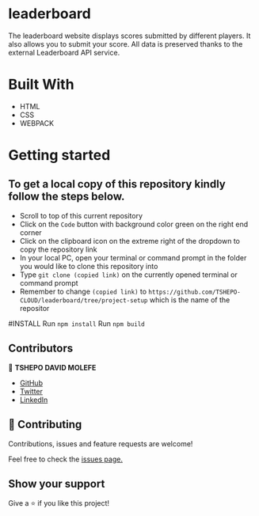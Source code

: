 # leaderboard

The leaderboard website displays scores submitted by different players. It also allows you to submit your score. All data is preserved thanks to the external Leaderboard API service.

# Built With

- HTML
- CSS
- WEBPACK
# Getting started

## To get a local copy of this repository kindly follow the steps below.
- Scroll to top of this current repository
- Click on the `Code` button with background color green on the right end corner
- Click on the clipboard icon on the extreme right of the dropdown to copy the repository link
- In your local PC, open your terminal or command prompt in the folder you would like to clone this repository into
- Type `git clone (copied link)` on the currently opened terminal or command prompt
- Remember to change `(copied link)` to `https://github.com/TSHEPO-CLOUD/leaderboard/tree/project-setup` which is the name of the repositor

#INSTALL
Run `npm install`
Run `npm build`

## Contributors

👤 **TSHEPO DAVID MOLEFE**

- [GitHub](https://github.com/TSHEPO-CLOUD)
- [Twitter](https://twitter.com/tshepomolefem)
- [LinkedIn](https://www.linkedin.com/in/tshepo-molefe-8153313b)


## 🤝 Contributing

Contributions, issues and feature requests are welcome!

Feel free to check the [issues page.](https://github.com/TSHEPO-CLOUD/leaderboard/issues/2)

## Show your support

Give a ⭐️ if you like this project!